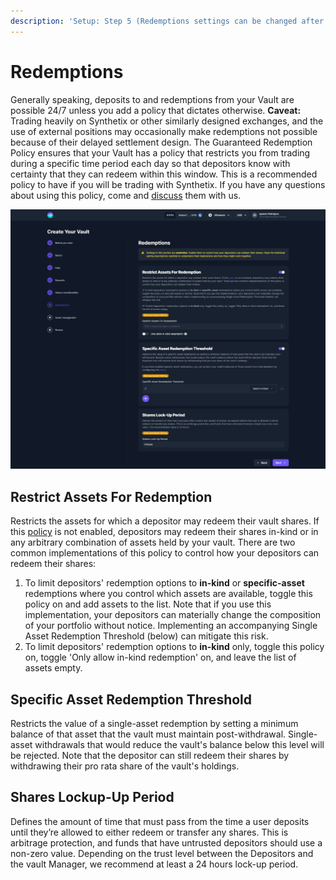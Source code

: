 ```yaml
---
description: 'Setup: Step 5 (Redemptions settings can be changed after creation)'
---
```


# Redemptions

Generally speaking, deposits to and redemptions from your Vault are possible 24/7 unless you add a policy that dictates otherwise. **Caveat:** Trading heavily on Synthetix or other similarly designed exchanges, and the use of external positions may occasionally make redemptions not possible because of their delayed settlement design. The Guaranteed Redemption Policy ensures that your Vault has a policy that restricts you from trading during a specific time period each day so that depositors know with certainty that they can redeem within this window. This is a recommended policy to have if you will be trading with Synthetix. If you have any questions about using this policy, come and [discuss](https://t.me/enzymefinance) them with us.

![](../../.gitbook/assets/redemptions.png)

## **Restrict Assets For Redemption**

Restricts the assets for which a depositor may redeem their vault shares. If this [policy](https://docs.enzyme.finance/managers/setup/redemptions) is not enabled, depositors may redeem their shares in-kind or in any arbitrary combination of assets held by your vault. There are two common implementations of this policy to control how your depositors can redeem their shares:

1. To limit depositors' redemption options to **in-kind** or **specific-asset** redemptions where you control which assets are available, toggle this policy on and add assets to the list. Note that if you use this implementation, your depositors can materially change the composition of your portfolio without notice. Implementing an accompanying Single Asset Redemption Threshold (below) can mitigate this risk.
2. To limit depositors' redemption options to **in-kind** only, toggle this policy on, toggle 'Only allow in-kind redemption' on, and leave the list of assets empty.

## **Specific Asset Redemption Threshold**

Restricts the value of a single-asset redemption by setting a minimum balance of that asset that the vault must maintain post-withdrawal. Single-asset withdrawals that would reduce the vault's balance below this level will be rejected. Note that the depositor can still redeem their shares by withdrawing their pro rata share of the vault's holdings.

## **Shares Lockup-Up Period**

Defines the amount of time that must pass from the time a user deposits until they’re allowed to either redeem or transfer any shares. This is arbitrage protection, and funds that have untrusted depositors should use a non-zero value. Depending on the trust level between the Depositors and the vault Manager, we recommend at least a 24 hours lock-up period.
